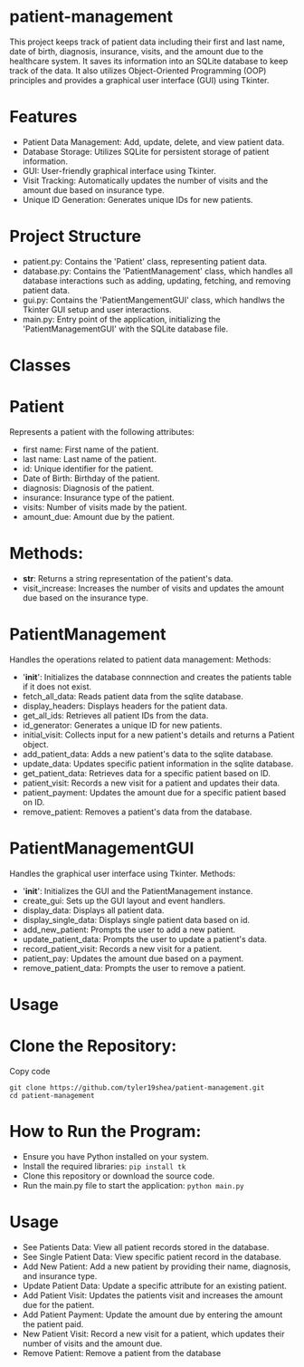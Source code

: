 # patient-management
This project keeps track of patient data including their first and last name, date of birth, diagnosis, insurance, visits, and the amount due to the healthcare system. It saves its information into an SQLite database to keep track of the data. It also utilizes Object-Oriented Programming (OOP) principles and provides a graphical user interface (GUI) using Tkinter.

# Features
- Patient Data Management: Add, update, delete, and view patient data.
- Database Storage: Utilizes SQLite for persistent storage of patient information.
- GUI: User-friendly graphical interface using Tkinter.
- Visit Tracking: Automatically updates the number of visits and the amount due based on insurance type.
- Unique ID Generation: Generates unique IDs for new patients.

# Project Structure
- patient.py: Contains the 'Patient' class, representing patient data.
- database.py: Contains the 'PatientManagement' class, which handles all database interactions such as adding, updating, fetching, and removing patient data.
- gui.py: Contains the 'PatientMangementGUI' class, which handlws the Tkinter GUI setup and user interactions.
- main.py: Entry point of the application, initializing the 'PatientManagementGUI' with the SQLite database file.

# Classes
# Patient
Represents a patient with the following attributes:
- first name: First name of the patient.
- last name: Last name of the patient.
- id: Unique identifier for the patient.
- Date of Birth: Birthday of the patient.
- diagnosis: Diagnosis of the patient.
- insurance: Insurance type of the patient.
- visits: Number of visits made by the patient.
- amount_due: Amount due by the patient.
  
# Methods:
- __str__: Returns a string representation of the patient's data.
- visit_increase: Increases the number of visits and updates the amount due based on the insurance type.
  
# PatientManagement
Handles the operations related to patient data management:
Methods:
- '__init__': Initializes the database connnection and creates the patients table if it does not exist.
- fetch_all_data: Reads patient data from the sqlite database.
- display_headers: Displays headers for the patient data. 
- get_all_ids: Retrieves all patient IDs from the data.
- id_generator: Generates a unique ID for new patients.
- initial_visit: Collects input for a new patient's details and returns a Patient object.
- add_patient_data: Adds a new patient's data to the sqlite database.
- update_data: Updates specific patient information in the sqlite database.
- get_patient_data: Retrieves data for a specific patient based on ID.
- patient_visit: Records a new visit for a patient and updates their data.
- patient_payment: Updates the amount due for a specific patient based on ID.
- remove_patient: Removes a patient's data from the database.
  
# PatientManagementGUI
Handles the graphical user interface using Tkinter.
Methods:
- '__init__': Initializes the GUI and the PatientManagement instance.
- create_gui: Sets up the GUI layout and event handlers.
- display_data: Displays all patient data.
- display_single_data: Displays single patient data based on id.
- add_new_patient: Prompts the user to add a new patient.
- update_patient_data: Prompts the user to update a patient's data.
- record_patient_visit: Records a new visit for a patient.
- patient_pay: Updates the amount due based on a payment.
- remove_patient_data: Prompts the user to remove a patient.
# Usage
# Clone the Repository:

Copy code
```
git clone https://github.com/tyler19shea/patient-management.git
cd patient-management
```
# How to Run the Program:
- Ensure you have Python installed on your system.
- Install the required libraries: 
```pip install tk```
- Clone this repository or download the source code.
- Run the main.py file to start the application: 
```python main.py```

# Usage
- See Patients Data: View all patient records stored in the database.
- See Single Patient Data: View specific patient record in the database.
- Add New Patient: Add a new patient by providing their name, diagnosis, and insurance type.
- Update Patient Data: Update a specific attribute for an existing patient.
- Add Patient Visit: Updates the patients visit and increases the amount due for the patient.
- Add Patient Payment: Update the amount due by entering the amount the patient paid.
- New Patient Visit: Record a new visit for a patient, which updates their number of visits and the amount due.
- Remove Patient: Remove a patient from the database
